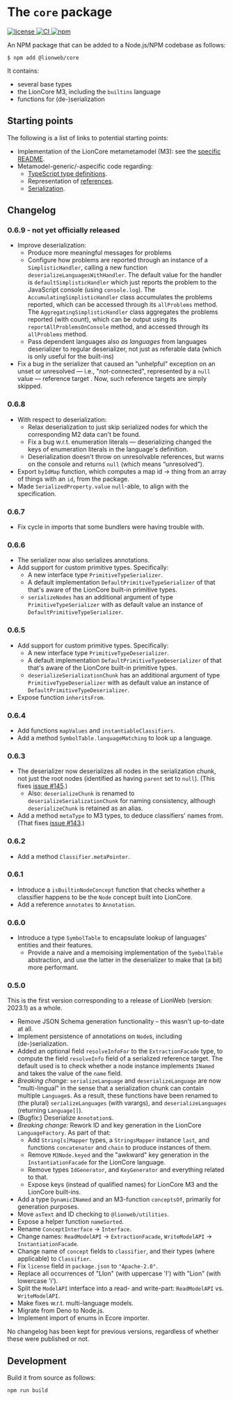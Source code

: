# The `core` package

[![license](https://img.shields.io/badge/License-Apache%202.0-green.svg?style=flat)
](./LICENSE)
[![CI](https://github.com/LionWeb-io/lionweb-typescript/actions/workflows/test.yaml/badge.svg)
](https://github.com/LionWeb-io/lionweb-typescript/actions/workflows/test.yaml)
[![npm](https://img.shields.io/npm/v/%40lionweb%2Fcore?label=%40lionweb%2Fcore)
](https://www.npmjs.com/package/@lionweb/core)

An NPM package that can be added to a Node.js/NPM codebase as follows:

```shell
$ npm add @lionweb/core
```
It contains:

* several base types
* the LionCore M3, including the `builtins` language
* functions for (de-)serialization


## Starting points

The following is a list of links to potential starting points:

* Implementation of the LionCore metametamodel (M3): see the [specific README](src/m3/README.md).
* Metamodel-generic/-aspecific code regarding:
  * [TypeScript type definitions](src/types.ts).
  * Representation of [references](src/references.ts).
  * [Serialization](src/serialization.ts).


## Changelog

### 0.6.9 - not yet officially released

* Improve deserialization:
  * Produce more meaningful messages for problems
  * Configure how problems are reported through an instance of a `SimplisticHandler`, calling a new function `deserializeLanguagesWithHandler`.
    The default value for the handler is `defaultSimplisticHandler` which just reports the problem to the JavaScript console (using `console.log`).
    The `AccumulatingSimplisticHandler` class accumulates the problems reported, which can be accessed through its `allProblems` method.
    The `AggregatingSimplisticHandler` class aggregates the problems reported (with count), which can be output using its `reportAllProblemsOnConsole` method, and accessed through its `allProblems` method.
  * Pass dependent languages also _as languages_ from languages deserializer to regular deserializer, not just as referable data (which is only useful for the built-ins)
* Fix a bug in the serializer that caused an "unhelpful" exception on an unset or unresolved — i.e., "not-connected", represented by a `null` value — reference target .
    Now, such reference targets are simply skipped.


### 0.6.8

* With respect to deserialization:
  * Relax deserialization to just skip serialized nodes for which the corresponding M2 data can't be found.
  * Fix a bug w.r.t. enumeration literals — deserializing changed the keys of enumeration literals in the language's definition.
  * Deserialization doesn't throw on unresolvable references, but warns on the console and returns `null` (which means “unresolved”).
* Export `byIdMap` function, which computes a map id &rarr; thing from an array of things with an `id`, from the package.
* Made `SerializedProperty.value` `null`-able, to align with the specification.


### 0.6.7

* Fix cycle in imports that some bundlers were having trouble with.


### 0.6.6

* The serializer now also serializes annotations.
* Add support for custom primitive types.
  Specifically:
    * A new interface type `PrimitiveTypeSerializer`.
    * A default implementation `DefaultPrimitiveTypeSerializer` of that that's aware of the LionCore built-in primitive types.
    * `serializeNodes` has an additional argument of type `PrimitiveTypeSerializer` with as default value an instance of `DefaultPrimitiveTypeSerializer`.


### 0.6.5

* Add support for custom primitive types.
    Specifically:
  * A new interface type `PrimitiveTypeDeserializer`.
  * A default implementation `DefaultPrimitiveTypeDeserializer` of that that's aware of the LionCore built-in primitive types.
  * `deserializeSerializationChunk` has an additional argument of type `PrimitiveTypeDeserializer` with as default value an instance of `DefaultPrimitiveTypeDeserializer`.
* Expose function `inheritsFrom`.

### 0.6.4

* Add functions `mapValues` and `instantiableClassifiers`.
* Add a method `SymbolTable.languageMatching` to look up a language.

### 0.6.3

* The deserializer now deserializes all nodes in the serialization chunk, not just the root nodes (identified as having `parent` set to `null`).
  (This fixes [issue #145](https://github.com/LionWeb-io/lionweb-typescript/issues/145).)
  * Also: `deserializeChunk` is renamed to `deserializeSerializationChunk` for naming consistency, although `deserializeChunk` is retained as an alias.
* Add a method `metaType` to M3 types, to deduce classifiers' names from.
  (That fixes [issue #143](https://github.com/LionWeb-io/lionweb-typescript/issues/143).)

### 0.6.2

* Add a method `Classifier.metaPointer`.

### 0.6.1

* Introduce a `isBuiltinNodeConcept` function that checks whether a classifier happens to be the `Node` concept built into LionCore.
* Add a reference `annotates` to `Annotation`.

### 0.6.0

* Introduce a type `SymbolTable` to encapsulate lookup of languages' entities and their features.
  * Provide a naive and a memoising implementation of the `SymbolTable` abstraction, and use the latter in the deserializer to make that (a bit) more performant.

### 0.5.0

This is the first version corresponding to a release of LionWeb (version: 2023.1) as a whole.

* Remove JSON Schema generation functionality – this wasn't up-to-date at all.
* Implement persistence of annotations on `Node`s, including (de-)serialization.
* Added an optional field `resolveInfoFor` to the `ExtractionFacade` type, to compute the field `resolveInfo` field of a serialized reference target.
  The default used is to check whether a node instance implements `INamed` and takes the value of the `name` field.
* _Breaking change:_ `serializeLanguage` and `deserializeLanguage` are now "multi-lingual" in the sense that a serialization chunk can contain multiple `Language`s.
  As a result, these functions have been renamed to (the plural) `serializeLanguages` (with varargs), and `deserializeLanguages` (returning `Language[]`).
* (Bugfix:) Deserialize `Annotation`s.
* _Breaking change:_ Rework ID and key generation in the LionCore `LanguageFactory`.
  As part of that:
  * Add `String[s]Mapper` types, a `StringsMapper` instance `last`, and functions `concatenator` and `chain` to produce instances of them.
  * Remove `M3Node.keyed` and the "awkward" key generation in the `InstantiationFacade` for the LionCore language.
  * Remove types `IdGenerator`, and `KeyGenerator` and everything related to that.
  * Expose keys (instead of qualified names) for LionCore M3 and the LionCore built-ins.
* Add a type `DynamicINamed` and an M3-function `conceptsOf`, primarily for generation purposes.
* Move `asText` and ID checking to `@lionweb/utilities`.
* Expose a helper function `nameSorted`.
* Rename `ConceptInterface` &rarr; `Interface`.
* Change names: `ReadModelAPI` &rarr; `ExtractionFacade`, `WriteModelAPI` &rarr; `InstantiationFacade`.
* Change name of `concept` fields to `classifier`, and their types (where applicable) to `Classifier`.
* Fix `license` field in `package.json` to `"Apache-2.0"`.
* Replace all occurrences of "LIon" (with uppercase 'I') with "Lion" (with lowercase 'i').
* Split the `ModelAPI` interface into a read- and write-part: `ReadModelAPI` vs. `WriteModelAPI`.
* Make fixes w.r.t. multi-language models.
* Migrate from Deno to Node.js.
* Implement import of enums in Ecore importer.

No changelog has been kept for previous versions, regardless of whether these were published or not.


## Development

Build it from source as follows:

```shell
npm run build
```

